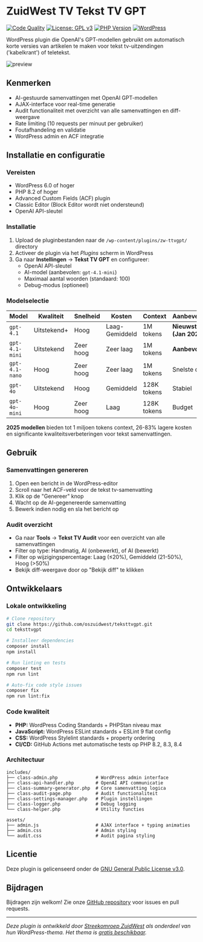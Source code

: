 # ZuidWest TV Tekst TV GPT

[![Code Quality](https://github.com/oszuidwest/teksttvgpt/actions/workflows/test.yml/badge.svg)](https://github.com/oszuidwest/teksttvgpt/actions/workflows/test.yml)
[![License: GPL v3](https://img.shields.io/badge/License-GPLv3-blue.svg)](https://www.gnu.org/licenses/gpl-3.0)
[![PHP Version](https://img.shields.io/badge/PHP-8.2%2B-blue.svg)](https://php.net)
[![WordPress](https://img.shields.io/badge/WordPress-6.0%2B-blue.svg)](https://wordpress.org)

WordPress plugin die OpenAI's GPT-modellen gebruikt om automatisch korte versies van artikelen te maken voor tekst tv-uitzendingen ('kabelkrant') of teletekst.

![preview](https://github.com/oszuidwest/teksttvgpt/assets/6742496/f6c84ab1-edca-4245-bdbd-70c83d6a3e12)

## Kenmerken

- AI-gestuurde samenvattingen met OpenAI GPT-modellen
- AJAX-interface voor real-time generatie
- Audit functionaliteit met overzicht van alle samenvattingen en diff-weergave
- Rate limiting (10 requests per minuut per gebruiker)
- Foutafhandeling en validatie
- WordPress admin en ACF integratie

## Installatie en configuratie

### Vereisten
- WordPress 6.0 of hoger
- PHP 8.2 of hoger  
- Advanced Custom Fields (ACF) plugin
- Classic Editor (Block Editor wordt niet ondersteund)
- OpenAI API-sleutel

### Installatie
1. Upload de pluginbestanden naar de `/wp-content/plugins/zw-ttvgpt/` directory
2. Activeer de plugin via het _Plugins_ scherm in WordPress
3. Ga naar **Instellingen** → **Tekst TV GPT** en configureer:
   - OpenAI API-sleutel
   - AI-model (aanbevolen: `gpt-4.1-mini`)
   - Maximaal aantal woorden (standaard: 100)
   - Debug-modus (optioneel)

### Modelselectie
| Model | Kwaliteit | Snelheid | Kosten | Context | Aanbeveling |
|-------|-----------|----------|--------|---------|-------------|
| `gpt-4.1` | Uitstekend+ | Hoog | Laag-Gemiddeld | 1M tokens | **Nieuwste (Jan 2025)** |
| `gpt-4.1-mini` | Uitstekend | Zeer hoog | Zeer laag | 1M tokens | **Aanbevolen** |
| `gpt-4.1-nano` | Hoog | Zeer hoog | Zeer laag | 1M tokens | Snelste optie |
| `gpt-4o` | Uitstekend | Hoog | Gemiddeld | 128K tokens | Stabiel |
| `gpt-4o-mini` | Hoog | Zeer hoog | Laag | 128K tokens | Budget |

**2025 modellen** bieden tot 1 miljoen tokens context, 26-83% lagere kosten en significante kwaliteitsverbeteringen voor tekst samenvattingen.

## Gebruik

### Samenvattingen genereren
1. Open een bericht in de WordPress-editor
2. Scroll naar het ACF-veld voor de tekst tv-samenvatting
3. Klik op de "Genereer" knop
4. Wacht op de AI-gegenereerde samenvatting
5. Bewerk indien nodig en sla het bericht op

### Audit overzicht
- Ga naar **Tools** → **Tekst TV Audit** voor een overzicht van alle samenvattingen
- Filter op type: Handmatig, AI (onbewerkt), of AI (bewerkt)
- Filter op wijzigingspercentage: Laag (≤20%), Gemiddeld (21-50%), Hoog (>50%)
- Bekijk diff-weergave door op "Bekijk diff" te klikken

## Ontwikkelaars

### Lokale ontwikkeling
```bash
# Clone repository
git clone https://github.com/oszuidwest/teksttvgpt.git
cd teksttvgpt

# Installeer dependencies
composer install
npm install

# Run linting en tests
composer test
npm run lint

# Auto-fix code style issues
composer fix
npm run lint:fix
```

### Code kwaliteit
- **PHP:** WordPress Coding Standards + PHPStan niveau max
- **JavaScript:** WordPress ESLint standards + ESLint 9 flat config  
- **CSS:** WordPress Stylelint standards + property ordering
- **CI/CD:** GitHub Actions met automatische tests op PHP 8.2, 8.3, 8.4

### Architectuur
```
includes/
├── class-admin.php              # WordPress admin interface
├── class-api-handler.php        # OpenAI API communicatie
├── class-summary-generator.php  # Core samenvatting logica
├── class-audit-page.php         # Audit functionaliteit
├── class-settings-manager.php   # Plugin instellingen
├── class-logger.php             # Debug logging
└── class-helper.php             # Utility functies

assets/
├── admin.js                     # AJAX interface + typing animaties
├── admin.css                    # Admin styling
└── audit.css                    # Audit pagina styling
```

## Licentie

Deze plugin is gelicenseerd onder de [GNU General Public License v3.0](LICENSE).

## Bijdragen

Bijdragen zijn welkom! Zie onze [GitHub repository](https://github.com/oszuidwest/teksttvgpt) voor issues en pull requests.

---

_Deze plugin is ontwikkeld door [Streekomroep ZuidWest](https://www.zuidwesttv.nl) als onderdeel van hun WordPress-thema. Het thema is [gratis beschikbaar](https://github.com/oszuidwest/streekomroep-wp)._

